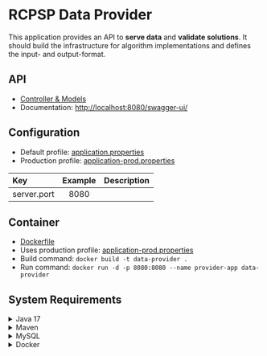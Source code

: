 # RCPSP Data Provider

This application provides an API to __serve data__ and __validate solutions__. It should build the infrastructure for
algorithm implementations and defines the input- and output-format.

## API

* [Controller & Models](src/main/java/com/hft/provider/controller)
* Documentation: [http://localhost:8080/swagger-ui/](http://localhost:8080/swagger-ui/)

## Configuration

* Default profile: [application.properties](src/main/resources/application.properties)
* Production profile: [application-prod.properties](src/main/resources/application-prod.properties)

| Key         | Example | Description |
|:------------|:-------:|:------------|
| server.port |  8080   |             |

## Container

* [Dockerfile](Dockerfile)
* Uses production profile: [application-prod.properties](src/main/resources/application-prod.properties)
* Build command: `docker build -t data-provider .`
* Run command: `docker run -d -p 8080:8080 --name provider-app data-provider`

## System Requirements

<details>
  <summary>Java 17</summary>

1. Download: [Java 17+](https://www.oracle.com/java/technologies/javase/jdk17-archive-downloads.html)
2. Install the executable
3. Set System Environment Variables:
4. New: `JAVA_HOME` = `C:\Program Files\Java\jdk-17`
5. Edit > `PATH` > New: `%JAVA_HOME%\bin`
6. Test command: `java -version`

</details>

<details>
  <summary>Maven</summary>

1. Download: [Maven 3.8.3+](https://maven.apache.org/download.cgi)
2. Unzip it to: `C:\Program Files\maven`
3. Set System Environment Variables:
4. New: `MAVEN_HOME` = `C:\Program Files\maven`
5. Edit > `PATH` > New: `%MAVEN_HOME%\bin`
6. Test command: `mvn -v`

</details>

<details>
  <summary>MySQL</summary>

1. Download: [MySQL 8 Server](https://dev.mysql.com/downloads/installer/)
2. Install the executable
3. Select `Server only`
4. Default `root` password: `password` (not for productive DB!)

</details>

<details>
  <summary>Docker</summary>

1. Download: [Docker Desktop](https://www.docker.com/products/docker-desktop)
2. Install the executable

</details>
